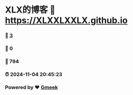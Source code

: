 # XLX的博客 :link: https://XLXXLXXLX.github.io 
### :page_facing_up: [3](https://XLXXLXXLX.github.io/tag.html) 
### :speech_balloon: 0 
### :hibiscus: 794 
### :alarm_clock: 2024-11-04 20:45:23 
### Powered by :heart: [Gmeek](https://github.com/Meekdai/Gmeek)
